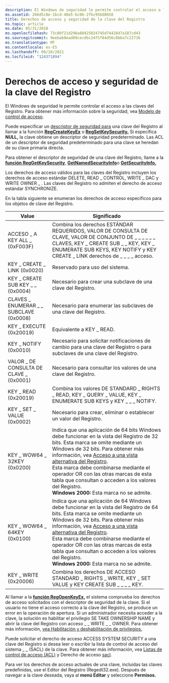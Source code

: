 ```yaml
---
description: El Windows de seguridad le permite controlar el acceso a las claves del Registro. Para obtener más información sobre la seguridad, vea Access-Control Modelo.
ms.assetid: 266d5c8e-1bcd-48e5-bc06-2fbc956d8658
title: Derechos de acceso y seguridad de la clave del Registro
ms.topic: article
ms.date: 05/31/2018
ms.openlocfilehash: 73c80f21d296a88425024745d7442847a187cd43
ms.sourcegitcommit: 9eebab0ead09cecdbc24f5f84d56c8b6a7c22736
ms.translationtype: MT
ms.contentlocale: es-ES
ms.lasthandoff: 09/10/2021
ms.locfileid: "124371894"
---
```

# <a name="registry-key-security-and-access-rights"></a>Derechos de acceso y seguridad de la clave del Registro

El Windows de seguridad le permite controlar el acceso a las claves del Registro. Para obtener más información sobre la seguridad, vea [Modelo de control de acceso](/windows/desktop/SecAuthZ/access-control-model).

Puede especificar un [descriptor de seguridad para](/windows/desktop/SecAuthZ/security-descriptors) una clave del Registro al llamar a la función [**RegCreateKeyEx**](/windows/desktop/api/Winreg/nf-winreg-regcreatekeyexa) o [**RegSetKeySecurity.**](/windows/desktop/api/winreg/nf-winreg-regsetkeysecurity) Si especifica **NULL,** la clave obtiene un descriptor de seguridad predeterminado. Las ACL de un descriptor de seguridad predeterminado para una clave se heredan de su clave primaria directa.

Para obtener el descriptor de seguridad de una clave del Registro, llame a la [**función RegGetKeySecurity**](/windows/desktop/api/winreg/nf-winreg-reggetkeysecurity), [**GetNamedSecurityInfo**](/windows/desktop/api/aclapi/nf-aclapi-getnamedsecurityinfoa)o [**GetSecurityInfo.**](/windows/desktop/api/aclapi/nf-aclapi-getsecurityinfo)

Los derechos de acceso válidos para las claves del Registro incluyen los derechos de acceso estándar DELETE, READ \_ CONTROL, WRITE \_ DAC y WRITE OWNER \_ . [](/windows/desktop/SecAuthZ/standard-access-rights) Las claves del Registro no admiten el derecho de acceso estándar SYNCHRONIZE.

En la tabla siguiente se enumeran los derechos de acceso específicos para los objetos de clave del Registro.



| Value                                         | Significado                                                                                                                                                                                                                                                                                                                                                                                                                                                               |
|-----------------------------------------------|-----------------------------------------------------------------------------------------------------------------------------------------------------------------------------------------------------------------------------------------------------------------------------------------------------------------------------------------------------------------------------------------------------------------------------------------------------------------------|
| ACCESO \_ A KEY ALL \_ (0xF003F)<br/>         | Combina los derechos ESTÁNDAR REQUERIDOS, VALOR DE CONSULTA DE CLAVE, VALOR DE CONJUNTO DE \_ \_ \_ \_ \_ \_ CLAVES, KEY \_ CREATE SUB \_ \_ KEY, KEY \_ ENUMERATE SUB KEYS, KEY NOTIFY y KEY CREATE \_ LINK derechos de \_ \_ \_ \_ acceso.<br/>                                                                                                                                                                                                                                                                           |
| KEY \_ CREATE \_ LINK (0x0020)<br/>         | Reservado para uso del sistema.<br/>                                                                                                                                                                                                                                                                                                                                                                                                                                   |
| KEY \_ CREATE SUB KEY \_ \_ (0x0004)<br/>     | Necesario para crear una subclave de una clave del Registro.<br/>                                                                                                                                                                                                                                                                                                                                                                                                             |
| CLAVES \_ ENUMERAR \_ \_ SUBCLAVE (0x0008)<br/> | Necesario para enumerar las subclaves de una clave del Registro.<br/>                                                                                                                                                                                                                                                                                                                                                                                                       |
| KEY \_ EXECUTE (0x20019)<br/>             | Equivalente a KEY \_ READ.<br/>                                                                                                                                                                                                                                                                                                                                                                                                                                   |
| KEY \_ NOTIFY (0x0010)<br/>               | Necesario para solicitar notificaciones de cambio para una clave del Registro o para subclaves de una clave del Registro.<br/>                                                                                                                                                                                                                                                                                                                                                              |
| VALOR \_ DE CONSULTA DE CLAVE \_ (0x0001)<br/>         | Necesario para consultar los valores de una clave del Registro.<br/>                                                                                                                                                                                                                                                                                                                                                                                                            |
| KEY \_ READ (0x20019)<br/>                | Combina los valores DE STANDARD \_ RIGHTS \_ READ, KEY \_ QUERY \_ VALUE, KEY \_ ENUMERATE SUB KEYS y KEY \_ \_ \_ NOTIFY.<br/>                                                                                                                                                                                                                                                                                                                                                 |
| KEY \_ SET \_ VALUE (0x0002)<br/>           | Necesario para crear, eliminar o establecer un valor del Registro.<br/>                                                                                                                                                                                                                                                                                                                                                                                                       |
| KEY \_ WOW64 \_ 32KEY (0x0200)<br/>         | Indica que una aplicación de 64 bits Windows debe funcionar en la vista del Registro de 32 bits. Esta marca se omite mediante un Windows de 32 bits. Para obtener más información, vea [Acceso a una vista alternativa del Registro](/windows/desktop/WinProg64/accessing-an-alternate-registry-view).<br/> Esta marca debe combinarse mediante el operador OR con las otras marcas de esta tabla que consultan o acceden a los valores del Registro.<br/> **Windows 2000:** Esta marca no se admite.<br/> |
| KEY \_ WOW64 \_ 64KEY (0x0100)<br/>         | Indica que una aplicación de 64 Windows debe funcionar en la vista del Registro de 64 bits. Esta marca se omite mediante un Windows de 32 bits. Para obtener más información, vea [Acceso a una vista alternativa del Registro](/windows/desktop/WinProg64/accessing-an-alternate-registry-view).<br/> Esta marca debe combinarse mediante el operador OR con las otras marcas de esta tabla que consultan o acceden a los valores del Registro.<br/> **Windows 2000:** Esta marca no se admite.<br/> |
| KEY \_ WRITE (0x20006)<br/>               | Combina los derechos DE ACCESO STANDARD \_ RIGHTS \_ WRITE, KEY \_ SET VALUE y KEY CREATE SUB \_ \_ \_ \_ KEY.<br/>                                                                                                                                                                                                                                                                                                                                                            |



 

Al llamar a la [**función RegOpenKeyEx,**](/windows/desktop/api/Winreg/nf-winreg-regopenkeyexa) el sistema comprueba los derechos de acceso solicitados con el descriptor de seguridad de la clave. Si el usuario no tiene el acceso correcto a la clave del Registro, se produce un error en la operación de apertura. Si un administrador necesita acceder a la clave, la solución es habilitar el privilegio SE TAKE OWNERSHIP NAME y abrir la clave del Registro con acceso \_ \_ WRITE \_ \_ OWNER. Para obtener más información, [vea Habilitación y deshabilitación de privilegios.](/windows/desktop/SecAuthZ/enabling-and-disabling-privileges-in-c--)

Puede solicitar el derecho de acceso ACCESS SYSTEM SECURITY a una clave del Registro si desea leer o escribir la lista de control de acceso del sistema \_ \_ (SACL) de la clave. Para obtener más información, vea [Listas de control de acceso (ACL)](/windows/desktop/SecAuthZ/access-control-lists) y Derecho de acceso [sacl](/windows/desktop/SecAuthZ/sacl-access-right).

Para ver los derechos de acceso actuales de una clave, incluidas las claves predefinidas, use el Editor del Registro (Regedt32.exe). Después de navegar a la clave deseada, vaya al **menú Editar** y seleccione **Permisos.**

 

